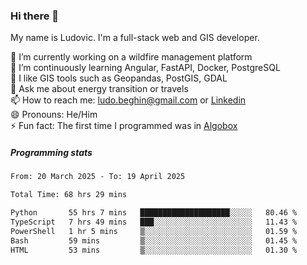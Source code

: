 ### Hi there 👋

My name is Ludovic. I'm a full-stack web and GIS developer.

 🔭 I’m currently working on a wildfire management platform<br/>
 🌱 I’m continuously learning Angular, FastAPI, Docker, PostgreSQL<br/>
 👯 I like GIS tools such as Geopandas, PostGIS, GDAL<br/>
 💬 Ask me about energy transition or travels<br/>
 📫 How to reach me: ludo.beghin@gmail.com or [Linkedin](https://www.linkedin.com/in/ludovic-beghin/)<br/>
 😄 Pronouns: He/Him<br/>
 ⚡ Fun fact: The first time I programmed was in [Algobox](https://fr.wikipedia.org/wiki/Algobox)<br/>

##### Programming stats
<!--START_SECTION:waka-->

```txt
From: 20 March 2025 - To: 19 April 2025

Total Time: 68 hrs 29 mins

Python       55 hrs 7 mins   ████████████████████░░░░░   80.46 %
TypeScript   7 hrs 49 mins   ███░░░░░░░░░░░░░░░░░░░░░░   11.43 %
PowerShell   1 hr 5 mins     ▒░░░░░░░░░░░░░░░░░░░░░░░░   01.59 %
Bash         59 mins         ▒░░░░░░░░░░░░░░░░░░░░░░░░   01.45 %
HTML         53 mins         ▒░░░░░░░░░░░░░░░░░░░░░░░░   01.30 %
```

<!--END_SECTION:waka-->

